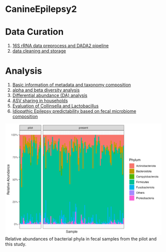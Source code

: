 # CanineEpilepsy2

# Data Curation

1. [16S rRNA data preprocess and DADA2 pipeline](https://yixuan39.github.io/CanineEpilepsy2/code/DADA2-preprocess.html) 
2. [data cleaning and storage](https://yixuan39.github.io/CanineEpilepsy2/code/data-cleaning.html) 

# Analysis

1. [Basic information of metadata and taxonomy composition](https://yixuan39.github.io/CanineEpilepsy2/code/data-profile.html) 
2. [alpha and beta diversity analysis](https://yixuan39.github.io/CanineEpilepsy2/code/alpha-beta-diversity.html) 
3. [Differential abundance (DA) analysis](https://yixuan39.github.io/CanineEpilepsy2/code/DA-analysis.html) 
4. [ASV sharing in households](https://yixuan39.github.io/CanineEpilepsy2/code/ASV-sharing.html) 
5. [Evaluation of Collinsella and Lactobacillus](https://yixuan39.github.io/CanineEpilepsy2/code/top-candidate.html) 
6. [Idiopathic Epilepsy predictability based on fecal microbiome composition](https://yixuan39.github.io/CanineEpilepsy2/code/epilepsy-prediction.html)

![](https://github.com/Yixuan39/CanineEpilepsy2/blob/main/figures/Figure1.png)
Relative abundances of bacterial phyla in fecal samples from the pilot and this study.
